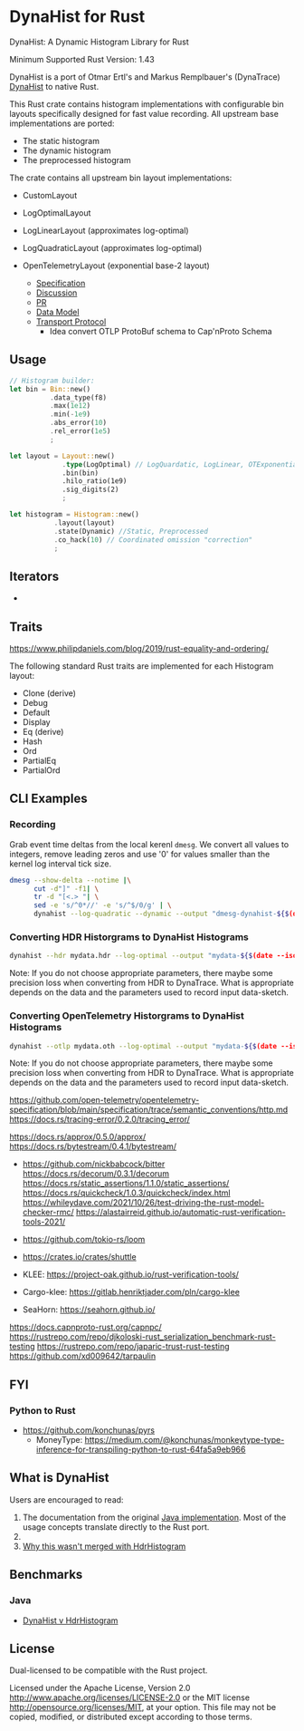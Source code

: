 # DynaHist for Rust

DynaHist: A Dynamic Histogram Library for Rust

Minimum Supported Rust Version: 1.43

DynaHist is a port of Otmar Ertl's and Markus Remplbauer's (DynaTrace) [DynaHist](https://github.com/dynatrace-oss/dynahist) to native Rust.

This Rust crate contains histogram implementations with configurable bin
layouts specifically designed for fast value recording.
All upstream base implementations are ported:

- The static histogram
- The dynamic histogram
- The preprocessed histogram

The crate contains all upstream bin layout implementations:

- CustomLayout
- LogOptimalLayout
- LogLinearLayout (approximates log-optimal)
- LogQuadraticLayout (approximates log-optimal)
- OpenTelemetryLayout (exponential base-2 layout)

  - [Specification](https://github.com/open-telemetry/opentelemetry-specification/blob/main/specification/metrics/datamodel.md#histogram)
  - [Discussion](https://github.com/open-telemetry/opentelemetry-specification/issues/1776)
  - [PR](https://github.com/open-telemetry/opentelemetry-proto/pull/322)
  - [Data Model](https://github.com/open-telemetry/opentelemetry-specification/blob/main/specification/metrics/datamodel.md)
  - [Transport Protocol](https://github.com/open-telemetry/opentelemetry-proto/blob/main/opentelemetry/proto/metrics/v1/metrics.proto)
    - Idea convert OTLP ProtoBuf schema to Cap'nProto Schema

## Usage

```Rust
// Histogram builder:
let bin = Bin::new()
          .data_type(f8)
          .max(1e12)
          .min(-1e9)
          .abs_error(10)
          .rel_error(1e5)
          ;

let layout = Layout::new()
             .type(LogOptimal) // LogQuardatic, LogLinear, OTExponential, and Custom
             .bin(bin)
             .hilo_ratio(1e9)
             .sig_digits(2)
             ;

let histogram = Histogram::new()
           .layout(layout)
           .state(Dynamic) //Static, Preprocessed
           .co_hack(10) // Coordinated omission "correction"
           ;
```

## Iterators

-

## Traits

https://www.philipdaniels.com/blog/2019/rust-equality-and-ordering/

The following standard Rust traits are implemented for each Histogram layout:

- Clone (derive)
- Debug
- Default
- Display
- Eq (derive)
- Hash
- Ord
- PartialEq
- PartialOrd

## CLI Examples

### Recording

Grab event time deltas from the local kerenl `dmesg`. We convert all values
to integers, remove leading zeros and use '0' for values smaller than the kernel
log interval tick size.

```bash
dmesg --show-delta --notime |\
      cut -d"]" -f1| \
      tr -d "[<.> "| \
      sed -e 's/^0*//' -e 's/^$/0/g' | \
      dynahist --log-quadratic --dynamic --output "dmesg-dynahist-${$(date --iso-8601=date)}.dth"
```

### Converting HDR Historgrams to DynaHist Histograms

```bash
dynahist --hdr mydata.hdr --log-optimal --output "mydata-${$(date --iso-8601=date)}.dth"
```

Note:
If you do not choose appropriate parameters, there maybe some precision
loss when converting from HDR to DynaTrace.
What is appropriate depends on the data and the parameters used to record input
data-sketch.

### Converting OpenTelemetry Historgrams to DynaHist Histograms

```bash
dynahist --otlp mydata.oth --log-optimal --output "mydata-${$(date --iso-8601=date)}.dth"
```

Note:
If you do not choose appropriate parameters, there maybe some precision
loss when converting from HDR to DynaTrace.
What is appropriate depends on the data and the parameters used to record input
data-sketch.

https://github.com/open-telemetry/opentelemetry-specification/blob/main/specification/trace/semantic_conventions/http.md
https://docs.rs/tracing-error/0.2.0/tracing_error/

https://docs.rs/approx/0.5.0/approx/
https://docs.rs/bytestream/0.4.1/bytestream/
  - https://github.com/nickbabcock/bitter
https://docs.rs/decorum/0.3.1/decorum
https://docs.rs/static_assertions/1.1.0/static_assertions/
https://docs.rs/quickcheck/1.0.3/quickcheck/index.html
https://whileydave.com/2021/10/26/test-driving-the-rust-model-checker-rmc/
https://alastairreid.github.io/automatic-rust-verification-tools-2021/

  - https://github.com/tokio-rs/loom
  - https://crates.io/crates/shuttle
  - KLEE: https://project-oak.github.io/rust-verification-tools/
  - Cargo-klee: https://gitlab.henriktjader.com/pln/cargo-klee
  - SeaHorn: https://seahorn.github.io/

https://docs.capnproto-rust.org/capnpc/
https://rustrepo.com/repo/djkoloski-rust_serialization_benchmark-rust-testing
https://rustrepo.com/repo/japaric-trust-rust-testing
https://github.com/xd009642/tarpaulin

## FYI

### Python to Rust

- https://github.com/konchunas/pyrs
  + MoneyType: https://medium.com/@konchunas/monkeytype-type-inference-for-transpiling-python-to-rust-64fa5a9eb966

## What is DynaHist

Users are encouraged to read:

1. The documentation from the original [Java implementation](https://github.com/dynatrace-oss/dynahist).  Most of the usage concepts translate directly to the Rust port.
1.
1. [Why this wasn't merged with HdrHistogram](https://github.com/HdrHistogram/HdrHistogram/issues/54)

## Benchmarks

### Java

- [DynaHist v HdrHistogram](https://github.com/dynatrace-oss/dynahist#benchmarks)

## License

Dual-licensed to be compatible with the Rust project.

Licensed under the Apache License, Version 2.0
http://www.apache.org/licenses/LICENSE-2.0 or the MIT license
http://opensource.org/licenses/MIT, at your option. This file may not be
copied, modified, or distributed except according to those terms.

